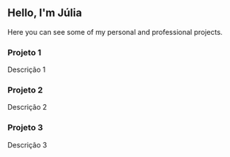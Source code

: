 ## Hello, I'm Júlia 

Here you can see some of my personal and professional projects.

### Projeto 1

Descrição 1

### Projeto 2

Descrição 2

### Projeto 3

Descrição 3
